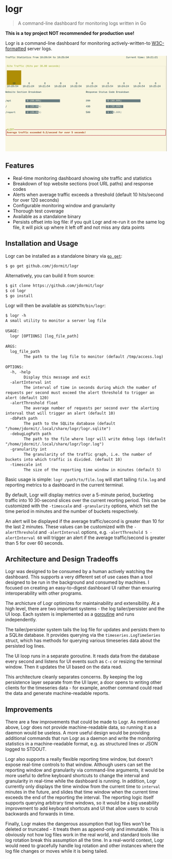 # logr
> A command-line dashboard for monitoring logs written in Go

**This is a toy project NOT recommended for production use!**

Logr is a command-line dashboard for monitoring actively-written-to [W3C-formatted](https://www.w3.org/Daemon/User/Config/Logging.html) server logs.

![logr screenshot](./logr-demo.gif)

## Features
- Real-time monitoring dashboard showing site traffic and statistics
- Breakdown of top website sections (root URL paths) and response codes
- Alerts when average traffic exceeds a threshold (default 10 hits/second for over 120 seconds)
- Configurable monitoring window and granularity
- Thorough test coverage
- Available as a standalone binary
- Persists offset into log file: if you quit Logr and re-run it on the same log file, it will pick up where it left off and not miss any data points

## Installation and Usage
Logr can be installed as a standalone binary via [`go get`](https://golang.org/cmd/go/):

    $ go get github.com/jdormit/logr
	
Alternatively, you can build it from source:

    $ git clone https://github.com/jdormit/logr
	$ cd logr
	$ go install

Logr will then be available as `$GOPATH/bin/logr`:

    $ logr -h
    A small utility to monitor a server log file

    USAGE:
      logr [OPTIONS] [log_file_path]
    
    ARGS:
      log_file_path
            The path to the log file to monitor (default /tmp/access.log)
    
    OPTIONS:
      -h, -help
            Display this message and exit
      -alertInterval int
        	The interval of time in seconds during which the number of requests per second must exceed the alert threshold to trigger an alert (default 120)
      -alertThreshold float
        	The average number of requests per second over the alerting interval that will trigger an alert (default 10)
      -dbPath path
        	The path to the SQLite database (default "/home/jdormit/.local/share/logr/logr.sqlite")
      -debugLogPath path
        	The path to the file where logr will write debug logs (default "/home/jdormit/.local/share/logr/logr.log")
      -granularity int
        	The granularity of the traffic graph, i.e. the number of buckets into which traffic is divided. (default 10)
      -timescale int
        	The size of the reporting time window in minutes (default 5)
			
Basic usage is simple: `logr /path/to/file.log` will start tailing `file.log` and reporting metrics to a dashboard in the current terminal. 

By default, Logr will display metrics over a 5-minute period, bucketing traffic into 10 30-second slices over the current reorting period. This can be customized with the `-timescale` and `-granularity` options, which set the time period in minutes and the number of buckets respectively.

An alert will be displayed if the average traffic/second is greater than 10 for the last 2 minutes. These values can be customized with the `-alertThreshold` and `-alertInterval` options, e.g. `-alertThreshold 5 -alertInterval 60` will trigger an alert if the average traffic/second is greater than 5 for over 60 seconds.

## Architecture and Design Tradeoffs
Logr was designed to be consumed by a human actively watching the dashboard. This supports a very different set of use cases than a tool designed to be run in the background and consumed by machines. I focused on creating an easy-to-digest dashboard UI rather than ensuring interoperability with other programs.

The archicture of Logr optimizes for maintainability and extensibility. At a high level, there are two important systems - the log tailer/persister and the UI loop. Each system is implemented as a [goroutine](https://golang.org/doc/effective_go.html#goroutines) and runs independently. 

The tailer/persister system tails the log file for updates and persists them to a SQLite database. It provides querying via the `timeseries.LogTimeSeries` struct, which has methods for querying various timeseries data about the persisted log lines.

The UI loop runs in a separate goroutine. It reads data from the database every second and listens for UI events such as `C-c` or resizing the terminal window. Then it updates the UI based on the data read.

This architecture cleanly separates concerns. By keeping the log persistence layer separate from the UI layer, a door opens to writing other clients for the timeseries data - for example, another command could read the data and generate machine-readable reports.

## Improvements
There are a few improvements that could be made to Logr. As mentioned above, Logr does not provide machine-readable data, so running it as a daemon would be useless. A more useful design would be providing additional commands that run Logr as a daemon and write the monitoring statistics in a machine-readable format, e.g. as structured lines or JSON logged to STDOUT.

Logr also supports a really flexible reporting time window, but doesn't expose real-time controls to that window. Although users can set the reporting window and granularity via command-line arguments, it would be more useful to define keyboard shortcuts to change the interval and granularity in real-time while the dashboard is running. In addition, Logr currently only displays the time window from the current time to `interval` minutes in the future, and slides that time window when the current time exceeds the end of the reporting the interval. The reporting logic itself supports querying arbitrary time windows, so it would be a big useability improvement to add keyboard shortcuts and UI that allow users to scrub backwards and forwards in time.

Finally, Logr makes the dangerous assumption that log files won't be deleted or truncated - it treats them as append-only and immutable. This is obviously not how log files work in the real world, and standard tools like log rotation break this assumption all the time. In a real-world context, Logr would need to gracefully handle log rotation and other instances where the log file changes or moves while it is being tailed.
